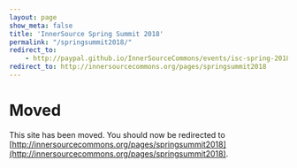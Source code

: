```yaml
---
layout: page
show_meta: false
title: 'InnerSource Spring Summit 2018'       
permalink: "/springsummit2018/"
redirect_to: 
    - http://paypal.github.io/InnerSourceCommons/events/isc-spring-2018/
redirect_to: http://innersourcecommons.org/pages/springsummit2018
---
```


# Moved

This site has been moved. You should now be redirected to [http://innersourcecommons.org/pages/springsummit2018](http://innersourcecommons.org/pages/springsummit2018).